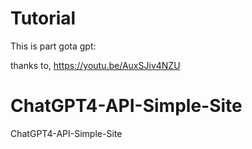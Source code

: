 # Tutorial
This is part gota gpt: 


thanks to,
https://youtu.be/AuxSJiv4NZU

# ChatGPT4-API-Simple-Site
ChatGPT4-API-Simple-Site
